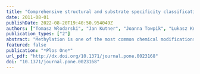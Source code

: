 ```yaml
---
title: "Comprehensive structural and substrate specificity classification of the Saccharomyces cerevisiae methyltransferome."
date: 2011-08-01
publishDate: 2022-08-20T19:40:50.954049Z
authors: ["Tomasz Włodarski", "Jan Kutner", "Joanna Towpik", "Lukasz Knizewski", "Leszek Rychlewski", "Andrzej Kudlicki", "Maga Rowicka", "Andrzej Dziembowski", "Krzysztof Ginalski"]
publication_types: ["2"]
abstract: "Methylation is one of the most common chemical modifications of biologically active molecules and it occurs in all life forms. Its functional role is very diverse and involves many essential cellular processes, such as signal transduction, transcriptional control, biosynthesis, and metabolism. Here, we provide further insight into the enzymatic methylation in S. cerevisiae by conducting a comprehensive structural and functional survey of all the methyltransferases encoded in its genome. Using distant homology detection and fold recognition, we found that the S. cerevisiae methyltransferome comprises 86 MTases (53 well-known and 33 putative with unknown substrate specificity). Structural classification of their catalytic domains shows that these enzymes may adopt nine different folds, the most common being the Rossmann-like. We also analyzed the domain architecture of these proteins and identified several new domain contexts. Interestingly, we found that the majority of MTase genes are periodically expressed during yeast metabolic cycle. This finding, together with calculated isoelectric point, fold assignment and cellular localization, was used to develop a novel approach for predicting substrate specificity. Using this approach, we predicted the general substrates for 24 of 33 putative MTases and confirmed these predictions experimentally in both cases tested. Finally, we show that, in S. cerevisiae, methylation is carried out by 34 RNA MTases, 32 protein MTases, eight small molecule MTases, three lipid MTases, and nine MTases with still unknown substrate specificity."
featured: false
publication: "*Plos One*"
url_pdf: "http://dx.doi.org/10.1371/journal.pone.0023168"
doi: "10.1371/journal.pone.0023168"
---
```


